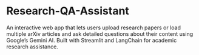 # Research-QA-Assistant
An interactive web app that lets users upload research papers or load multiple arXiv articles and ask detailed questions about their content using Google’s Gemini AI. Built with Streamlit and LangChain for academic research assistance.
